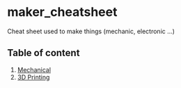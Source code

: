 # maker_cheatsheet
Cheat sheet used to make things (mechanic, electronic ...)

## Table of content
1. [Mechanical](/mechanical/README.md)
1. [3D Printing](3d_printing/README.md)
